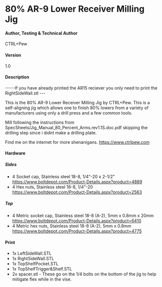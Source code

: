 # 80% AR-9 Lower Receiver Milling Jig

#### Author, Testing & Technical Author
CTRL+Pew

#### Version
1.0

#### Description 

-----If you have already printed the AR15 reciever you only need to print the RightSideWall.stl --- 


This is the 80% AR-9 Lower Receiver Milling Jig by CTRL+Pew. This is a self-aligning jig which allows one to finish 80% lowers from a variety of manufacturers using only a drill press and a few common tools.

Mill following the instructions from SpecSheets/Jig_Manual_80_Percent_Arms.rev1.1S.doc.pdf skipping the drilling step since i didnt make a drilling plate.

Find me on the internet for more shenanigans. https://www.ctrlpew.com 

#### Hardware
##### Sides
* 4 Socket cap, Stainless steel 18-8, 1/4"-20 x 2-1/2" https://www.boltdepot.com/Product-Details.aspx?product=4889
* 4 Hex nuts, Stainless steel 18-8, 1/4"-20 https://www.boltdepot.com/Product-Details.aspx?product=2563
##### Top
* 4 Metric socket cap, Stainless steel 18-8 (A-2), 5mm x 0.8mm x 20mm https://www.boltdepot.com/Product-Details.aspx?product=6410
* 4 Metric hex nuts, Stainless steel 18-8 (A-2), 5mm x 0.8mm https://www.boltdepot.com/Product-Details.aspx?product=4775

#### Print
* 1x LeftSideWall.STL
* 1x RightSideWall.STL
* 1x TopShelfPocket.STL
* 1x TopShelfTrigger&Shelf.STL
* 2x spacer.stl - These go on the 1/4 bolts on the bottom of the jig to help mitigate flex while in the vise.
